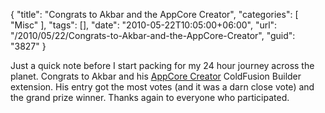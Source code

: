 {
	"title": "Congrats to Akbar and the AppCore Creator",
	"categories": [
		"Misc"
	],
	"tags": [],
	"date": "2010-05-22T10:05:00+06:00",
	"url": "/2010/05/22/Congrats-to-Akbar-and-the-AppCore-Creator",
	"guid": "3827"
}

Just a quick note before I start packing for my 24 hour journey across the planet. Congrats to Akbar and his <a href="http://appcorecreator.riaforge.org/">AppCore Creator</a> ColdFusion Builder extension. His entry got the most votes (and it was a darn close vote) and the grand prize winner. Thanks again to everyone who participated.